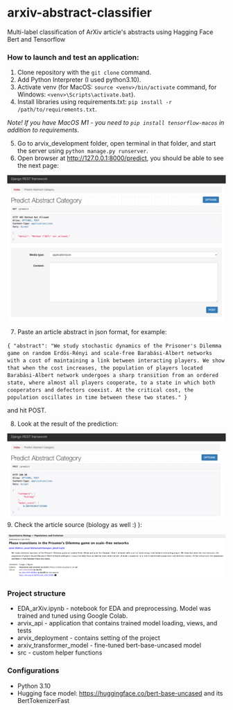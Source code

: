 # arxiv-abstract-classifier
Multi-label classification of ArXiv article's abstracts using Hagging Face Bert and Tensorflow

### How to launch and test an application:
1. Clone repository with the `git clone` command.
2. Add Python Interpreter (I used python3.10).
3. Activate venv (for MacOS: `source <venv>/bin/activate` command, for Windows: `<venv>\Scripts\activate.bat`).
4. Install libraries using requirements.txt: `pip install -r /path/to/requirements.txt`.

*Note! If you have MacOS M1 - you need to `pip install tensorflow-macos` in addition to requirements*.

5. Go to arvix_development folder, open terminal in that folder, and start the server using `python manage.py runserver`.
6. Open browser at http://127.0.0.1:8000/predict, you should be able to see the next page:

![img_1.png](img_1.png)

7. Paste an article abstract in json format, for example:

`{
    "abstract": "We study stochastic dynamics of the Prisoner's Dilemma game on random Erdös-Rényi and scale-free Barabási-Albert
    networks with a cost of maintaining a link between interacting players. We show that when the cost increases, the population of players located
    Barabási-Albert network undergoes a sharp transition from an ordered state, where almost all players cooperate, to a state in which both
    cooperators and defectors coexist. At the critical cost, the population oscillates in time between these two states."
}`

and hit POST.

8. Look at the result of the prediction:

![img_2.png](img_2.png)
9. Check the article source (biology as well :) ):

![img.png](img.png)

### Project structure

- EDA_arXiv.ipynb - notebook for EDA and preprocessing. Model was trained and tuned using Google Colab.
- arvix_api - application that contains trained model loading, views, and tests
- arvix_deployment - contains setting of the project
- arxiv_transformer_model - fine-tuned bert-base-uncased model
- src - custom helper functions

### Configurations
- Python 3.10
- Hugging face model: https://huggingface.co/bert-base-uncased and its BertTokenizerFast

